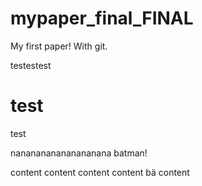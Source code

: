 # mypaper_final_FINAL
My first paper! With git.

testestest
# test
test

nananananananananana batman!

content content content content
bä
content

